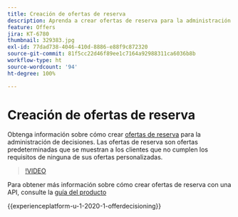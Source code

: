 ```yaml
---
title: Creación de ofertas de reserva
description: Aprenda a crear ofertas de reserva para la administración de decisiones. Las ofertas de reserva tienen reglas de aceptación asociadas para ayudarle a mostrarlas solo a los clientes relevantes.
feature: Offers
jira: KT-6780
thumbnail: 329383.jpg
exl-id: 77dad738-4046-410d-8886-e88f9c872320
source-git-commit: 81f5cc22d46f89ee1c7164a92988311ca6036b8b
workflow-type: ht
source-wordcount: '94'
ht-degree: 100%

---
```


# Creación de ofertas de reserva

Obtenga información sobre cómo crear [ofertas de reserva](https://experienceleague.adobe.com/docs/journey-optimizer/using/offer-decisioniong/managing-offers-in-the-offer-library/creating-fallback-offers.html?lang=es) para la administración de decisiones. Las ofertas de reserva son ofertas predeterminadas que se muestran a los clientes que no cumplen los requisitos de ninguna de sus ofertas personalizadas.

>[!VIDEO](https://video.tv.adobe.com/v/329383?quality=12&learn=on)

Para obtener más información sobre cómo crear ofertas de reserva con una API, consulte la [guía del producto](https://experienceleague.adobe.com/docs/journey-optimizer/using/offer-decisioniong/api-reference/offers-api/fallback-offers/create.html?lang=es)

{{experienceplatform-u-1-2020-1-offerdecisioning}}
